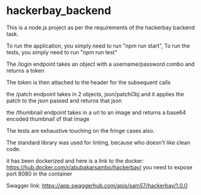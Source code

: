 # hackerbay_backend
This is a node.js project as per the requirements of the hackerbay backend task.

To run the application, you simply need to run "npm run start",
To run the tests, you simply need to run "npm run test"

The /login endpoint takes an object with a username/password combo and returns a token

The token is then attached to the header for the subsequent calls

the /patch endpoint takes in 2 objects, json/patchObj and it applies the patch to the json passed
and returns that json

the /thumbnail endpoint takes in a url to an image and returns a base64 encoded thumbnail of that image

The tests are exhaustive touching on the fringe cases also.

The standard library was used for linting, because who doesn't like clean code.

it has been dockerized and here is a link to the docker: https://hub.docker.com/r/abubakarsambo/hackerbay/
you need to expose port 8080 in the container

Swagger link: https://app.swaggerhub.com/apis/sam57/hackerbay/1.0.0
